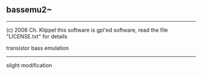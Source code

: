 ## bassemu2~


***
(c) 2006 Ch. Klippel
this software is gpl'ed software, read the file "LICENSE.txt" for details  
  
transistor bass emulation  
***

slight modification  